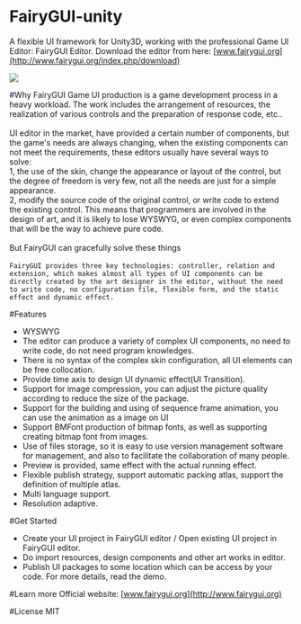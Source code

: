 FairyGUI-unity
====

A flexible UI framework for Unity3D, working with the professional Game UI Editor: FairyGUI Editor.
Download the editor from here: [www.fairygui.org](http://www.fairygui.org/index.php/download)

![](http://www.fairygui.com/wp-content/uploads/2015/09/show2.jpg)  

#Why FairyGUI
Game UI production is a game development process in a heavy workload. The work includes the arrangement of resources, the realization of various controls and the preparation of response code, etc..<br/><br/>
UI editor in the market, have provided a certain number of components, but the game's needs are always changing, when the existing components can not meet the requirements, these editors usually have several ways to solve:<br/>
1, the use of the skin, change the appearance or layout of the control, but the degree of freedom is very few, not all the needs are just for a simple appearance.<br/>
2, modify the source code of the original control, or write code to extend the existing control. This means that programmers are involved in the design of art, and it is likely to lose WYSWYG, or even complex components that will be the way to achieve pure code.<br/><br/>
But FairyGUI can gracefully solve these things<br/><br/>
`FairyGUI provides three key technologies: controller, relation and extension, which makes almost all types of UI components can be directly created by the art designer in the editor, without the need to write code, no configuration file, flexible form, and the static effect and dynamic effect.`<br/>

#Features
* WYSWYG
* The editor can produce a variety of complex UI components, no need to write code, do not need program knowledges.
* There is no syntax of the complex skin configuration, all UI elements can be free collocation.
* Provide time axis to design UI dynamic effect(UI Transition).
* Support for image compression, you can adjust the picture quality according to reduce the size of the package.
* Support for the building and using of sequence frame animation, you can use the animation as a image on UI
* Support BMFont production of bitmap fonts, as well as supporting creating bitmap font from images.
* Use of files storage, so it is easy to use version management software for management, and also to facilitate the collaboration of many people.
* Preview is provided, same effect with the actual running effect.
* Flexible publish strategy, support automatic packing atlas, support the definition of multiple atlas.
* Multi language support.
* Resolution adaptive.

#Get Started
* Create your UI project in FairyGUI editor / Open existing UI project in FairyGUI editor.
* Do import resources, design components and other art works in editor.
* Publish UI packages to some location which can be access by your code.
For more details, read the demo.

#Learn more
Official website: [www.fairygui.org](http://www.fairygui.org)

#License
MIT

